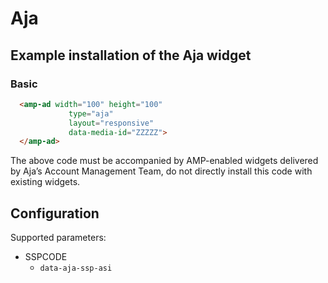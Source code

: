 <!---
Copyright 2018 The AMP HTML Authors. All Rights Reserved.

Licensed under the Apache License, Version 2.0 (the "License");
you may not use this file except in compliance with the License.
You may obtain a copy of the License at

      http://www.apache.org/licenses/LICENSE-2.0

Unless required by applicable law or agreed to in writing, software
distributed under the License is distributed on an "AS-IS" BASIS,
WITHOUT WARRANTIES OR CONDITIONS OF ANY KIND, either express or implied.
See the License for the specific language governing permissions and
limitations under the License.
-->

# Aja

## Example installation of the Aja widget

### Basic

```html
  <amp-ad width="100" height="100"
             type="aja"
             layout="responsive"
             data-media-id="ZZZZZ">
  </amp-ad>
```

The above code must be accompanied by AMP-enabled widgets delivered by Aja’s Account Management Team,
do not directly install this code with existing widgets.


## Configuration

Supported parameters:

- SSPCODE
  - `data-aja-ssp-asi`